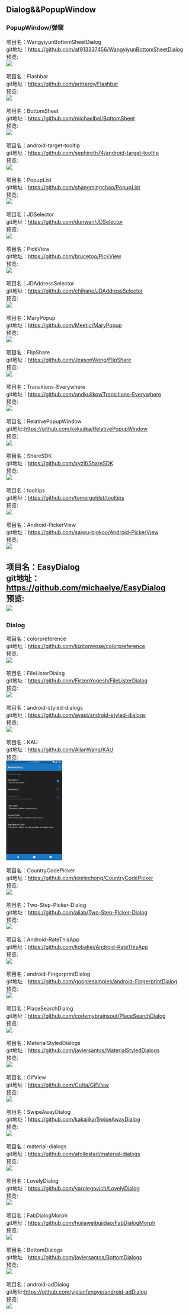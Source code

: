 ## Dialog&&PopupWindow<br>

### PopupWindow/弹窗<br>




项目名：WangyiyunBottomSheetDialog<br>
git地址：https://github.com/af913337456/WangyiyunBottomSheetDialog<br>
预览:<br>
<img src="https://camo.githubusercontent.com/3e8979e2789f1c79e9aa21f36848dbd67b35c972/68747470733a2f2f757365722d676f6c642d63646e2e786974752e696f2f323031382f342f31302f313632616465343931356337656532613f773d34353026683d38303026663d67696626733d373136393537" width="25%"/><br>

项目名：Flashbar<br>
git地址：https://github.com/aritraroy/Flashbar<br>
预览:<br>
<img src="https://github.com/aritraroy/Flashbar/raw/develop/raw/overlay.gif" width="25%"/><br>

项目名：BottomSheet<br>
git地址：https://github.com/michaelbel/BottomSheet<br>
预览:<br>
<img src="https://github.com/michaelbel/BottomSheet/raw/master/art/screens/light_4.png" width="25%"/><br>

项目名：android-target-tooltip<br>
git地址：https://github.com/sephiroth74/android-target-tooltip<br>
预览:<br>
<img src="https://camo.githubusercontent.com/0914fb9e6e6692ff87c0cb94bace07f54c590f7d/687474703a2f2f696d672e796f75747562652e636f6d2f76692f5169745839626e736e50342f302e6a7067" width="30%"/><br>

项目名：PopupList<br>
git地址：https://github.com/shangmingchao/PopupList<br>
预览:<br>
<img src="https://github.com/shangmingchao/PopupList/raw/master/screenshots/screenshot_1.png" width="30%"/><br>


项目名：JDSelector<br>
git地址：https://github.com/dunwen/JDSelector<br>
预览:<br>
<img src="https://github.com/dunwen/JDSelector/raw/master/capture.gif" width="30%"/><br>


项目名：PickView<br>
git地址：https://github.com/brucetoo/PickView<br>
预览:<br>
<img src="https://github.com/brucetoo/PickView/raw/master/datepick.gif" width="30%"/><br>

项目名：JDAddressSelector<br>
git地址：https://github.com/chihane/JDAddressSelector<br>
预览:<br>
<img src="https://github.com/chihane/JDAddressSelector/raw/master/screenshots/screenshot1.jpg" width="30%"/><br>

项目名：MaryPopup<br>
git地址：https://github.com/Meetic/MaryPopup<br>
预览:<br>
<img src="https://github.com/Meetic/MaryPopup/raw/master/media/intro.gif" width="30%"/><br>

项目名：FlipShare<br>
git地址：https://github.com/JeasonWong/FlipShare<br>
预览:<br>
<img src="https://raw.githubusercontent.com/jeasonwong/FlipShare/master/screenshots/flipshare.gif" width="30%"/><br>

项目名：Transitions-Everywhere<br>
git地址：https://github.com/andkulikov/Transitions-Everywhere<br>
预览:<br>
<img src="https://camo.githubusercontent.com/0dbd6c6ad1b4f67503002df27efc5c0551183430/68747470733a2f2f686162726173746f726167652e6f72672f66696c65732f6335312f6231652f6232362f63353162316562323666623934313639386164356131333638643036363033622e676966" width="30%"/><br>

项目名：RelativePopupWindow<br>
git地址:https://github.com/kakajika/RelativePopupWindow<br>
预览:<br>
<img src="https://github.com/kakajika/RelativePopupWindow/raw/master/art/art1.gif" width="30%"/><br>


项目名：ShareSDK<br>
git地址：https://github.com/xyzlf/ShareSDK<br>
预览:<br>
<img src="https://github.com/xyzlf/ShareSDK/raw/master/share.png" width="30%"/><br>

项目名：tooltips<br>
git地址：https://github.com/tomergoldst/tooltips<br>
预览:<br>
<img src="https://cloud.githubusercontent.com/assets/19874536/16546659/485f29ba-415a-11e6-898d-c880e4b643b6.gif" width="30%"/><br>


项目名：Android-PickerView<br>
git地址：https://github.com/saiwu-bigkoo/Android-PickerView<br>
预览:<br>
<img src="https://github.com/saiwu-bigkoo/PickerView/raw/master/preview/pickerdemo.gif" width="30%"/><br>


项目名：EasyDialog<br>
git地址：https://github.com/michaelye/EasyDialog<br>
预览:<br>
<img src="https://github.com/michaelye/EasyDialog/raw/master/demo.gif" width="26%"/><br>
----------------








### Dialog<br>




项目名：colorpreference<br>
git地址：https://github.com/kizitonwose/colorpreference<br>
预览:<br>
<img src="https://github.com/kizitonwose/colorpreference/raw/master/art/screenshot_2.png" width="26%"/><br>

项目名：FileListerDialog<br>
git地址：https://github.com/FirzenYogesh/FileListerDialog<br>
预览:<br>
<img src="https://github.com/FirzenYogesh/FileListerDialog/raw/master/raw/Screenshot_1500726169.png" width="30%"/><br>

项目名：android-styled-dialogs<br>
git地址：https://github.com/avast/android-styled-dialogs<br>
预览:<br>
<img src="https://github.com/avast/android-styled-dialogs/raw/master/graphics/screenshot-small.png" width="30%"/><br>

项目名：KAU<br>
git地址：https://github.com/AllanWang/KAU<br>
预览:<br>
<img src="https://github.com/AllanWang/Storage-Hub/raw/master/kau/kau_kpref_accent.gif" width="30%" />

项目名：CountryCodePicker<br>
git地址：https://github.com/joielechong/CountryCodePicker<br>
预览:<br>
<img src="https://camo.githubusercontent.com/431f1b94b167b068ed7d6ceae69b93b0c18d9131/68747470733a2f2f6661726d362e737461746963666c69636b722e636f6d2f353638362f33303938323838353733325f323934656539353064375f7a2e6a7067" width="30%" />


项目名：Two-Step-Picker-Dialog<br>
git地址：https://github.com/aliab/Two-Step-Picker-Dialog<br>
预览:<br>
<img src="https://raw.githubusercontent.com/aliab/Two-Step-Picker-Dialog/master/screenshot/heroimage.jpg" width="30%" />


项目名：Android-RateThisApp<br>
git地址：https://github.com/kobakei/Android-RateThisApp<br>
预览:<br>
<img src="https://camo.githubusercontent.com/1b88b84acd12320ec15a06898165178f64a6e28b/68747470733a2f2f7261772e6769746875622e636f6d2f6b6f62616b65692f416e64726f69642d52617465546869734170702f6d61737465722f73637265656e73686f745f726573697a65642e706e67" width="30%" />

项目名：android-FingerprintDialog<br>
git地址：https://github.com/googlesamples/android-FingerprintDialog<br>
预览:<br>
<img src="https://github.com/googlesamples/android-FingerprintDialog/raw/master/screenshots/2-fingerprint-dialog.png" width="30%" />

项目名：PlaceSearchDialog<br>
git地址：https://github.com/codemybrainsout/PlaceSearchDialog<br>
预览:<br>
<img src="https://github.com/codemybrainsout/PlaceSearchDialog/raw/master/preview/preview.png" width="30%" />

项目名：MaterialStyledDialogs<br>
git地址：https://github.com/javiersantos/MaterialStyledDialogs<br>
预览:<br>
<img src="https://raw.githubusercontent.com/javiersantos/MaterialStyledDialogs/master/Screenshots/banner.png" width="30%" />

项目名：GifView<br>
git地址：https://github.com/Cutta/GifView<br>
预览:<br>
<img src="https://camo.githubusercontent.com/19b4e43298746358948ac05ce184fa4d99029159/68747470733a2f2f6d656469612e67697068792e636f6d2f6d656469612f3236745073594c356841344945474166752f67697068792e676966" width="30%" /><br>

项目名：SwipeAwayDialog<br>
git地址：https://github.com/kakajika/SwipeAwayDialog<br>
预览:<br>
<img src="https://raw.githubusercontent.com/wiki/kakajika/SwipeAwayDialog/images/octocats.gif" width="30%" /><br>

项目名：material-dialogs<br>
git地址：https://github.com/afollestad/material-dialogs<br>
预览:<br>
<img src="https://raw.githubusercontent.com/afollestad/material-dialogs/master/art/readmeshowcase.png" width="30%" />

项目名：LovelyDialog<br>
git地址：https://github.com/yarolegovich/LovelyDialog<br>
预览:<br>
![](https://raw.githubusercontent.com/yarolegovich/lovelydialog/master/art/lovelydialogs_framed.png) <br>

项目名：FabDialogMorph<br>
git地址：https://github.com/hujiaweibujidao/FabDialogMorph<br>
预览:<br>
<img src="https://github.com/hujiaweibujidao/FabDialogMorph/raw/master/fabdialog.gif" width="30%"/><br>


项目名：BottomDialogs<br>
git地址：https://github.com/javiersantos/BottomDialogs<br>
预览:<br>
<img src="https://raw.githubusercontent.com/javiersantos/BottomDialogs/master/Screenshots/gif-1.gif" width="30%"/><br>


项目名：android-adDialog<br>
git地址:https://github.com/yipianfengye/android-adDialog<br>
预览:<br>
<img src="https://github.com/yipianfengye/android-adDialog/raw/master/images/ezgif.com-video-to-gif1.gif" width="30%"/><br>

